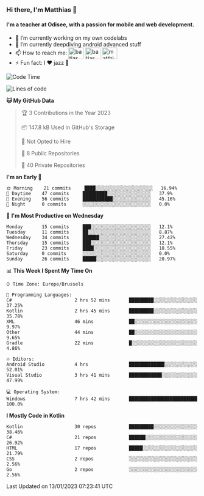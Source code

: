 ### Hi there, I'm Matthias 👋

#### I'm a teacher at Odisee, with a passion for mobile and web development.

- 🔭 I’m currently working on my own codelabs
- 🌱 I’m currently deepdiving android advanced stuff
- 📫 How to reach me: <a href="https://dev.to/batjas" target="_blank"><img align="center" src="https://raw.githubusercontent.com/rahuldkjain/github-profile-readme-generator/master/src/images/icons/Social/devto.svg" alt="batjas" height="30" width="40" /></a>
<a href="https://twitter.com/batjas" target="_blank"><img align="center" src="https://raw.githubusercontent.com/rahuldkjain/github-profile-readme-generator/master/src/images/icons/Social/twitter.svg" alt="batjas" height="30" width="40" /></a>
<a href="https://linkedin.com/in/matthiasdruwé" target="_blank"><img align="center" src="https://raw.githubusercontent.com/rahuldkjain/github-profile-readme-generator/master/src/images/icons/Social/linked-in-alt.svg" alt="matthiasdruwé" height="30" width="40" /></a>
- ⚡ Fun fact: I ❤ jazz 🎷


<!--START_SECTION:waka-->
![Code Time](http://img.shields.io/badge/Code%20Time-626%20hrs%2042%20mins-blue)

![Lines of code](https://img.shields.io/badge/From%20Hello%20World%20I%27ve%20Written-220%20Thousand%20lines%20of%20code-blue)

**🐱 My GitHub Data** 

> 🏆 3 Contributions in the Year 2023
 > 
> 📦 147.8 kB Used in GitHub's Storage 
 > 
> 🚫 Not Opted to Hire
 > 
> 📜 8 Public Repositories 
 > 
> 🔑 40 Private Repositories  
 > 
**I'm an Early 🐤** 

```text
🌞 Morning    21 commits     ████░░░░░░░░░░░░░░░░░░░░░   16.94% 
🌆 Daytime    47 commits     █████████░░░░░░░░░░░░░░░░   37.9% 
🌃 Evening    56 commits     ███████████░░░░░░░░░░░░░░   45.16% 
🌙 Night      0 commits      ░░░░░░░░░░░░░░░░░░░░░░░░░   0.0%

```
📅 **I'm Most Productive on Wednesday** 

```text
Monday       15 commits     ███░░░░░░░░░░░░░░░░░░░░░░   12.1% 
Tuesday      11 commits     ██░░░░░░░░░░░░░░░░░░░░░░░   8.87% 
Wednesday    34 commits     ██████░░░░░░░░░░░░░░░░░░░   27.42% 
Thursday     15 commits     ███░░░░░░░░░░░░░░░░░░░░░░   12.1% 
Friday       23 commits     ████░░░░░░░░░░░░░░░░░░░░░   18.55% 
Saturday     0 commits      ░░░░░░░░░░░░░░░░░░░░░░░░░   0.0% 
Sunday       26 commits     █████░░░░░░░░░░░░░░░░░░░░   20.97%

```


📊 **This Week I Spent My Time On** 

```text
⌚︎ Time Zone: Europe/Brussels

💬 Programming Languages: 
C#                       2 hrs 52 mins       █████████░░░░░░░░░░░░░░░░   37.25% 
Kotlin                   2 hrs 45 mins       █████████░░░░░░░░░░░░░░░░   35.78% 
XML                      46 mins             ██░░░░░░░░░░░░░░░░░░░░░░░   9.97% 
Other                    44 mins             ██░░░░░░░░░░░░░░░░░░░░░░░   9.65% 
Gradle                   22 mins             █░░░░░░░░░░░░░░░░░░░░░░░░   4.86%

🔥 Editors: 
Android Studio           4 hrs               █████████████░░░░░░░░░░░░   52.01% 
Visual Studio            3 hrs 41 mins       ████████████░░░░░░░░░░░░░   47.99%

💻 Operating System: 
Windows                  7 hrs 42 mins       █████████████████████████   100.0%

```

**I Mostly Code in Kotlin** 

```text
Kotlin                   30 repos            █████████░░░░░░░░░░░░░░░░   38.46% 
C#                       21 repos            ██████░░░░░░░░░░░░░░░░░░░   26.92% 
HTML                     17 repos            █████░░░░░░░░░░░░░░░░░░░░   21.79% 
CSS                      2 repos             ░░░░░░░░░░░░░░░░░░░░░░░░░   2.56% 
Go                       2 repos             ░░░░░░░░░░░░░░░░░░░░░░░░░   2.56%

```



 Last Updated on 13/01/2023 07:23:41 UTC
<!--END_SECTION:waka-->
